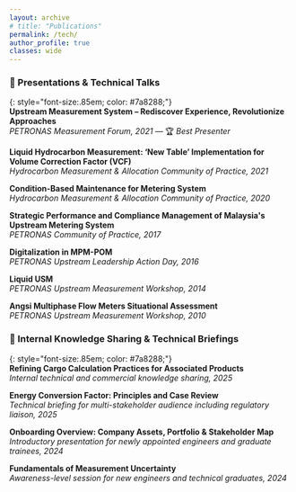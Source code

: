 ```yaml
---
layout: archive
# title: "Publications" 
permalink: /tech/
author_profile: true
classes: wide
---
```



<!-- This page compiles selected technical presentations, knowledge-sharing sessions, and contributions I've made across my career. Some materials are part of internal sharing and training, while others were presented at industry forums or professional communities. -->


### 📢 Presentations & Technical Talks
{: style="font-size:.85em; color: #7a8288;"}  
**Upstream Measurement System – Rediscover Experience, Revolutionize Approaches**  
*PETRONAS Measurement Forum, 2021* — 🏆 *Best Presenter*

**Liquid Hydrocarbon Measurement: ‘New Table’ Implementation for Volume Correction Factor (VCF)**  
*Hydrocarbon Measurement & Allocation Community of Practice, 2021*

**Condition-Based Maintenance for Metering System**  
*Hydrocarbon Measurement & Allocation Community of Practice, 2020*

**Strategic Performance and Compliance Management of Malaysia's Upstream Metering System**  
*PETRONAS Community of Practice, 2017*

**Digitalization in MPM-POM**  
*PETRONAS Upstream Leadership Action Day, 2016*

**Liquid USM**  
*PETRONAS Upstream Measurement Workshop, 2014*

**Angsi Multiphase Flow Meters Situational Assessment**  
*PETRONAS Upstream Measurement Workshop, 2010*


### 📘 Internal Knowledge Sharing & Technical Briefings
{: style="font-size:.85em; color: #7a8288;"}  
**Refining Cargo Calculation Practices for Associated Products**  
*Internal technical and commercial knowledge sharing, 2025*

**Energy Conversion Factor: Principles and Case Review**  
*Technical briefing for multi-stakeholder audience including regulatory liaison, 2025*

**Onboarding Overview: Company Assets, Portfolio & Stakeholder Map**  
*Introductory presentation for newly appointed engineers and graduate trainees, 2024*

**Fundamentals of Measurement Uncertainty**  
*Awareness-level session for new engineers and technical graduates, 2024*

